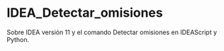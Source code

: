 # IDEA_Detectar_omisiones
Sobre IDEA versión 11 y el comando Detectar omisiones en IDEAScript y Python.
